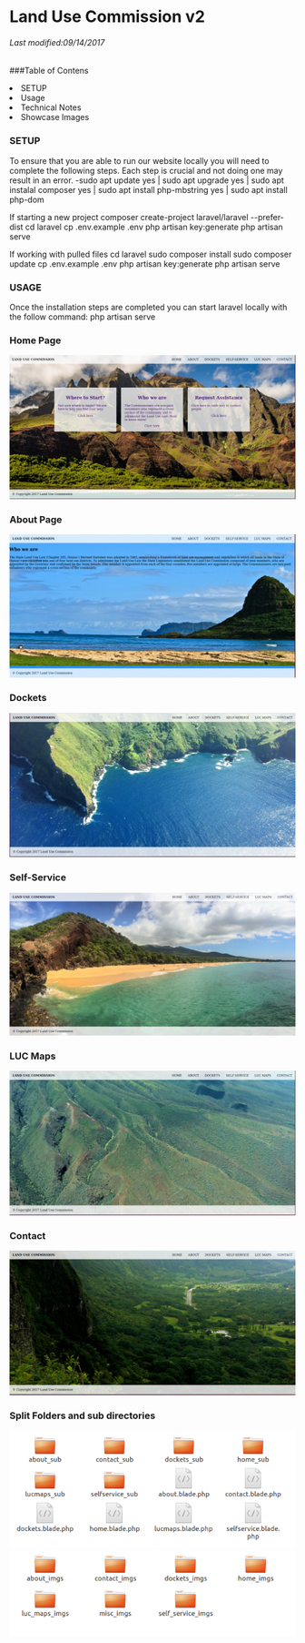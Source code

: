# Land Use Commission v2
###### Last modified:09/14/2017
###Table of Contens
<li>SETUP</li>
<li>Usage</li>
<li>Technical Notes</li>
<li>Showcase Images</li>

### SETUP
To ensure that you are able to run our website locally you will need to complete the following steps. Each step is crucial and not doing one may result in an error.
-sudo apt update
yes | sudo apt upgrade
yes | sudo apt instalal composer
yes | sudo apt install php-mbstring
yes | sudo apt install php-dom

If starting a new project
composer create-project laravel/laravel --prefer-dist
cd laravel
cp .env.example .env
php artisan key:generate
php artisan serve

If working with pulled files
cd laravel
sudo composer install
sudo composer update
cp .env.example .env
php artisan key:generate
php artisan serve

### USAGE
Once the installation steps are completed you can start laravel locally with the follow command:
php artisan serve


### Home Page
![alt text](https://github.com/HACC17/HATS/blob/dev-Rob/imgs/home.png)

### About Page
![alt text](https://github.com/HACC17/HATS/blob/dev-Rob/imgs/about.png)

### Dockets
![alt text](https://github.com/HACC17/HATS/blob/dev-Rob/imgs/dockets.png)

### Self-Service
![alt text](https://github.com/HACC17/HATS/blob/dev-Rob/imgs/selfservice.png)

### LUC Maps
![alt text](https://github.com/HACC17/HATS/blob/dev-Rob/imgs/lucmaps.png)

### Contact
![alt text](https://github.com/HACC17/HATS/blob/dev-Rob/imgs/contact.png)

### Split Folders and sub directories
![alt text](https://github.com/HACC17/HATS/blob/dev-Rob/imgs/direct1.png)
![alt text](https://github.com/HACC17/HATS/blob/dev-Rob/imgs/direct2.png)

